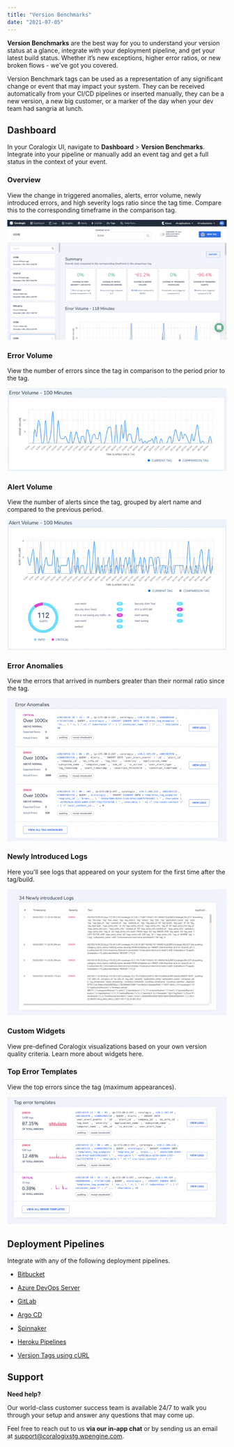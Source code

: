 ```yaml
---
title: "Version Benchmarks"
date: "2021-07-05"
---
```


**Version Benchmarks** are the best way for you to understand your version status at a glance, integrate with your deployment pipeline, and get your latest build status. Whether it’s new exceptions, higher error ratios, or new broken flows - we've got you covered.

Version Benchmark tags can be used as a representation of any significant change or event that may impact your system. They can be received automatically from your CI/CD pipelines or inserted manually, they can be a new version, a new big customer, or a marker of the day when your dev team had sangria at lunch. 

## Dashboard

In your Coralogix UI, navigate to **Dashboard** \> **Version Benchmarks**. Integrate into your pipeline or manually add an event tag and get a full status in the context of your event.

### Overview

View the change in triggered anomalies, alerts, error volume, newly introduced errors, and high severity logs ratio since the tag time. Compare this to the corresponding timeframe in the comparison tag.

![](images/Screen-Shot-2021-12-18-at-11.54.49-1024x559.png)

### Error Volume

View the number of errors since the tag in comparison to the period prior to the tag.

![](images/Screen-Shot-2021-03-21-at-18.54.29-700x265.png)

### Alert Volume

View the number of alerts since the tag, grouped by alert name and compared to the previous period.

![](images/Screen-Shot-2021-03-21-at-18.58.36-700x416.png)

### Error Anomalies

View the errors that arrived in numbers greater than their normal ratio since the tag.

![](images/image-7-700x455.png)

### Newly Introduced Logs

Here you'll see logs that appeared on your system for the first time after the tag/build.

![](images/image-8-700x402.png)

### Custom Widgets

View pre-defined Coralogix visualizations based on your own version quality criteria. Learn more about widgets here.

### Top Error Templates

View the top errors since the tag (maximum appearances).

![](images/image-9-700x406.png)

## Deployment Pipelines

Integrate with any of the following deployment pipelines.

- [Bitbucket](https://coralogixstg.wpengine.com/docs/bitbucket-version-tags/)

- [Azure DevOps Server](https://coralogixstg.wpengine.com/docs/azure-devops-server-version-tags/)

- [GitLab](https://coralogixstg.wpengine.com/docs/gitlab-version-tags/)

- [Argo CD](https://coralogixstg.wpengine.com/docs/argo-cd-version-tags/)

- [Spinnaker](https://coralogixstg.wpengine.com/docs/spinnaker-version-tags/)

- [Heroku Pipelines](https://coralogixstg.wpengine.com/docs/heroku-logging/)

- [Version Tags using cURL](https://coralogixstg.wpengine.com/docs/version-tags-with-curl/)  
    

## Support

**Need help?**

Our world-class customer success team is available 24/7 to walk you through your setup and answer any questions that may come up.

Feel free to reach out to us **via our in-app chat** or by sending us an email at [support@coralogixstg.wpengine.com](mailto:support@coralogixstg.wpengine.com).

